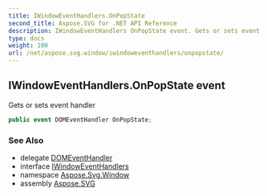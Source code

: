 ```yaml
---
title: IWindowEventHandlers.OnPopState
second_title: Aspose.SVG for .NET API Reference
description: IWindowEventHandlers OnPopState event. Gets or sets event handler
type: docs
weight: 100
url: /net/aspose.svg.window/iwindoweventhandlers/onpopstate/
---
```

## IWindowEventHandlers.OnPopState event

Gets or sets event handler

```csharp
public event DOMEventHandler OnPopState;
```

### See Also

* delegate [DOMEventHandler](../../../aspose.svg.dom.events/domeventhandler/)
* interface [IWindowEventHandlers](../)
* namespace [Aspose.Svg.Window](../../../aspose.svg.window/)
* assembly [Aspose.SVG](../../../)
